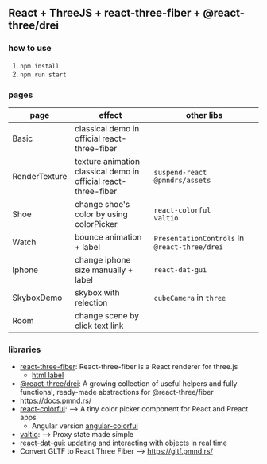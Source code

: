 ## React + ThreeJS + react-three-fiber + @react-three/drei

### how to use

1. `npm install`
2. `npm run start`

### pages

|page| effect|other libs|
|---|---|---|
|Basic|classical demo in official react-three-fiber||
|RenderTexture|texture animation<br>classical demo in official react-three-fiber|`suspend-react`<br>`@pmndrs/assets`|
|Shoe|change shoe's color by using colorPicker|`react-colorful`<br>`valtio`|
|Watch|bounce animation + label| `PresentationControls` in `@react-three/drei`|
|Iphone|change iphone size manually + label|`react-dat-gui`|
|SkyboxDemo|skybox with relection|`cubeCamera` in `three`|
|Room|change scene by click text link||

### libraries

- [react-three-fiber](https://docs.pmnd.rs/react-three-fiber/getting-started/introduction): React-three-fiber is a React renderer for three.js
  - [html label](https://onion2k.github.io/r3f-by-example/examples/other/html-labels/)
- [@react-three/drei](https://github.com/pmndrs/drei): A growing collection of useful helpers and fully functional, ready-made abstractions for @react-three/fiber
- https://docs.pmnd.rs/
- [react-colorful](https://omgovich.github.io/react-colorful/): --> A tiny color picker component for React and Preact apps
  - Angular version [angular-colorful](https://github.com/ngx-eco/angular-colorful)
- [valtio](https://valtio.pmnd.rs/):  --> Proxy state made simple
- [react-dat-gui](https://classic.yarnpkg.com/en/package/react-dat-gui): updating and interacting with objects in real time
- Convert GLTF to React Three Fiber  -->  https://gltf.pmnd.rs/

